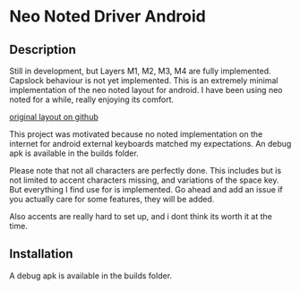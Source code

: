 # Neo Noted Driver Android
## Description
Still in development, but Layers M1, M2, M3, M4 are fully implemented. Capslock behaviour is not yet implemented.
This is an extremely minimal implementation of the neo noted layout for android. I have been using neo noted for a while, really enjoying its comfort.

[original layout on github](https://github.com/dariogoetz/noted-layout)

This project was motivated because no noted implementation on the internet for android external keyboards matched my expectations.
An debug apk is available in the builds folder.

Please note that not all characters are perfectly done. This includes but is not limited to accent characters missing, and variations of the space key.
But everything I find use for is implemented. Go ahead and add an issue if you actually care for some features, they will be added.

Also accents are really hard to set up, and i dont think its worth it at the time.

## Installation
A debug apk is available in the builds folder.
